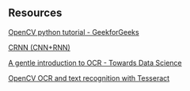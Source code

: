 ## Resources

[OpenCV python tutorial - GeekforGeeks](https://www.geeksforgeeks.org/opencv-python-tutorial/)

[CRNN (CNN+RNN)](https://github.com/qjadud1994/CRNN-Keras)

[A gentle introduction to OCR - Towards Data Science](https://towardsdatascience.com/a-gentle-introduction-to-ocr-ee1469a201aa)

[OpenCV OCR and text recognition with Tesseract](https://www.pyimagesearch.com/2018/09/17/opencv-ocr-and-text-recognition-with-tesseract/)